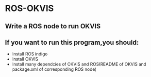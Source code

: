 # ROS-OKVIS
## Write a ROS node to run OKVIS 
## If you want to run this program,you should:
- Install ROS indigo
- Install OKVIS
- Install many dependcies of OKVIS and ROS(README of OKVIS and package.xml of corresponding ROS node)
